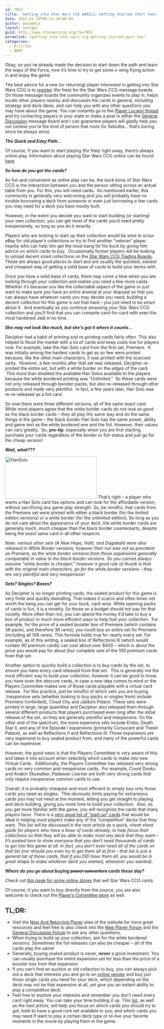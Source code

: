```yaml
---
id: 7052
title: 'Getting into Star Wars CCG &#8211; Getting Started (Part Two)'
date: 2015-01-18T00:51:28+00:00
author: pwsadmin
layout: swccgpc
guid: http://www.starwarsccg.org/?p=7052
permalink: /getting-into-star-wars-ccg-getting-started-part-two/
categories:
  - Articles
  - NARP
---
```

Okay, so you’ve already made the decision to start down the path and learn the ways of the Force, now it’s time to try to get some x-wing flying action in and enjoy the game.

The best advice for a new (or returning) player interested in getting into Star Wars CCG is to [register](https://www.starwarsccg.org/wp/wp-login.php?action=register) (for free) for the Star Wars CCG message boards. On those message boards the community organizes events to play in, helps locate other players nearby and discusses the cards in general, including strategy and deck ideas, and can help you with any other questions you may have about the game. You can instantly go to the [Player Locator thread](https://www.starwarsccg.org/forums/viewtopic.php?f=348&t=56943) and try contacting players in your state or make a post in either the [General Discussion](https://www.starwarsccg.org/forums/viewforum.php?f=2) message board and I can guarantee players will gladly help you out (unless you’re the kind of person that roots for Sebulba… that’s boring since he always wins).

**_The Quick and Easy Path…_**

Of course, if you want to start playing (for free) right away, there&#8217;s always online play. Information about playing Star Wars CCG online can be found [here](https://www.starwarsccg.org/community/online-play/).

**_So how do you get the cards?_**

As fun and convenient as online play can be, the back bone of Star Wars CCG is the interaction between you and the person sitting across an actual table from you. For this, you will need cards.  As mentioned earlier, this community is generally very welcoming and you will probably have no trouble borrowing a deck from someone or even just borrowing a few cards you may need for a deck you have mostly built.

However, in the event you decide you want to start building (or starting) your own collection, you can get most of the cards you’d need pretty inexpensively, so long as you do it smartly.

Players who are looking to start up their collection would be wise to scour eBay for old player’s collections or try to find another “veteran” player nearby who can help him get the most bang for his buck by giving him advice on which cards to buy.  Occasionally former players will be looking to unload decent sized collections on the [Star Wars CCG Trading Boards](https://www.starwarsccg.org/forums/viewforum.php?f=359).  These are always good places to start and are usually the quickest, easiest and cheapest way of getting a solid base of cards to build your decks with.

Once you have a solid base of cards, there may come a time when you are looking through your collection and realize you need a few more cards. Whether it’s because you like the collectable aspect of the game or just want to make sure you have an entire arsenal at your disposal so that you can always have whatever cards you may decide you need, building a decent collection for this game is not that hard &#8211; you just need to be smart about it.  And eventually as you continue amassing your Star Wars CCG collection and you’ll find that you can compete card-for-card with even the most hardened Jedi in no time.

**_She may not look like much, but she’s got it where it counts…_**

Decipher had a habit of printing and re-printing cards fairly often. This also helped to flood the market with a lot of cards and keep costs low for players now. For example, take the Han Solo card from the first set, Premiere.  It was initially among the hardest cards to get as so few were printed because, like the other main characters, it was printed with the scarcest rarity.  However, a few months after that set was released, Decipher re-printed the entire set, but with a white border on the edges of the card.  This more than doubled the available Han Solos available to the players because the white bordered printing was “Unlimited.”  So these cards were not only released through booster packs, but also re-released through other products and made very plentiful.  In fact, a few years later, Han Solo was re-re-released as a foil card.

So now there were three different versions, all of the same exact card. While most players agree that the white border cards do not look as good as the black border cards &#8211; they all play the same way and do the same things in the game &#8211; the black border Han Solo has the same power, ability and game text as the white bordered one and the foil. However, their values can vary greatly.  So, **pro-tip**: especially when you are first starting, purchase your cards regardless of the border or foil-status and just go for the cheap version!

**_Wait, what???_**

<img class="wp-image-7218 size-medium alignleft" src="http://www.starwarsccg.org/wp/wp-content/uploads/HanSolo-300x137.png" alt="HanSolo" width="300" height="137" /> That’s right – a player who wants a Han Solo card has options and can look for the affordable version, without sacrificing any game play strength. So, be mindful, that cards from the Premiere set were printed with either a black border (for the limited edition versions) or a white border (for the unlimited edition). So long as you do not care about the appearance of your deck, the white border cards are generally much, much cheaper than the black border counterparts, despite being the exact same card in all other respects.

_Note: various other sets (A New Hope, Hoth, and Dagobah) were also released in White Border versions, however their run was not as prevalent as Premiere, so the white border versions from those expansions generally comparable in value to the black border versions. So you cannot always assume “white border is cheaper,” however a good rule of thumb is that with the original main characters, go for the white border versions – they are very plentiful and very inexpensive!_

_**Sets? Singles? Boxes?**_

As Decipher is no longer printing cards, the sealed product for this game is very finite and quickly dwindling. That makes it scarce and often times not worth the bang you can get for your buck, card wise. While opening packs of cards is fun, it is a novelty. So those on a budget should not pay for that novelty. More often than not, you can spend the money it&#8217;d take to buy a box of product in much more efficient ways to help fuel your collection.  For example, for the price of a sealed booster box of Premiere (which contains 36 packs, and therefore 36 rares), you could buy an entire set for Premiere (including all 108 rares). This formula holds true for nearly every set. For example, as of this writing, a sealed box of Reflections III (which would contain 90 premium cards) can cost about over $400 &#8211; which is about the price you would pay for about _four complete sets_ of the 100 premium cards from that set.

Another option to quickly build a collection is to buy cards by the set, to ensure you have every card released from that set.  This is generally not the most efficient way to build your collection, however it can be good to know you have even the obscure cards, in case a new idea comes to mind or the Players Committee makes one of those cards playable with a virtual card release.  For this practice, just be mindful of which sets you are buying.  Inexpensive sets (whether looking to buy packs or singles from) include Premiere (Unlimited), Cloud City and Jabba’s Palace. These sets were printed in large, large quantities and Decipher also released them through several different products that players purchased even long after the initial release of the set, so they are generally plentiful and inexpensive. On the other end of the spectrum, the more expensive sets include Endor, Death Star II, and any of the Episode I expansions (primarily Corsucant and Theed Palace), as well as Reflections II and Reflections III. Those expansions are very expensive to buy sealed product from, and many of the powerful cards can be expensive.

However, the good news is that the Players Committee is very aware of this and takes it into account when selecting which cards to make into new Virtual Cards.  Additionally, the Players Committee has released very strong cards on very common and inexpensive cards.  For example, Count Dooku and Anakin Skywalker, Padawan Learner are both very strong cards that only require inexpensive common cards to use.

Overall, it is probably cheapest and most efficient to simply buy only those cards you need as singles.  This obviously limits paying for extraneous cards you may not need at the moment, letting you get straight to playing and deck building, giving you more time to build your collection.  Also, as you get more familiar with the game, you will recognize the cards that many players favor. There is a [very good list of “start up” cards](http://www.starwarsccg.org/forums/viewtopic.php?f=332&t=51974) that would be ideal in helping most players make any of the “competitive” decks that they want. _This list will be discussed in the next article as a quick, cheat sheet guide for players who have a base of cards already, to help focus their collections so that they will be able to make most any deck that they want &#8211; it&#8217;s posted here to show everyone that you don’t need thousands of cards to get into this game at all. In fact, you don’t even need all of the cards on that list (nor should you even try to get them all at first – that list is just a general list of those cards, that if you DID have them all, you would be in great shape to make whatever deck you wanted, whenever you wanted)._

**_Where do you go about buying <del>power converters</del> cards these day?_**

Check out [this page for some online stores](https://www.starwarsccg.org/newplayers) that sell Star Wars CCG cards.

Of course, if you want to buy directly from the source, you are also welcome to check out the [Player’s Committee store](http://www.starwarsccg.org/wpstore/) as well.

## TL;DR:

  * Visit the [New And Returning Player](http://www.starwarsccg.org/newplayers) area of the website for more great resources and feel free to also check into the [New Player Forum](http://www.starwarsccg.org/forums/viewforum.php?f=332) and the [General Discussion Forum](http://www.starwarsccg.org/forums/viewforum.php?f=2) to ask any other questions.
  * When trying to build up your collection, aim for the white bordered versions. Sometimes the foil releases can also be cheaper – all of the cards play the same!
  * Generally, buying sealed product is never, _**never**_ a good investment. You can usually purchase the entire expansion set for less than the price of a booster box from that expansion
  * If you can’t find an auction or old collection to buy, you can always pick out a deck that interests you and go to an [online vendor](http://www.starwarsccg.org/online-vendors/) and buy just those single cards you need for your deck, which depending on the deck may not be that expensive at all, yet give you an instant ability to play a competitive deck.
  * Feel free to explore your interests and remember you don’t need every card right away. You can take your time building it up. This [list](http://www.starwarsccg.org/forums/viewtopic.php?f=332&t=51974), as well as the next article, will help you focus on which cards you should try to get, both to have a good core set available to you, and which cards you may need if want to play a certain deck type or re-live your favorite moments in the movie by playing them in the game.